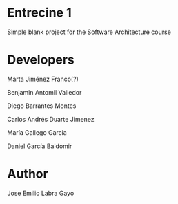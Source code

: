 Entrecine 1
===========

Simple blank project for the Software Architecture course

Developers
==========
Marta Jiménez Franco(?)

Benjamin Antomil Valledor

Diego Barrantes Montes

Carlos Andrés Duarte Jimenez

María Gallego Garcia

Daniel García Baldomir


Author
======
Jose Emilio Labra Gayo
